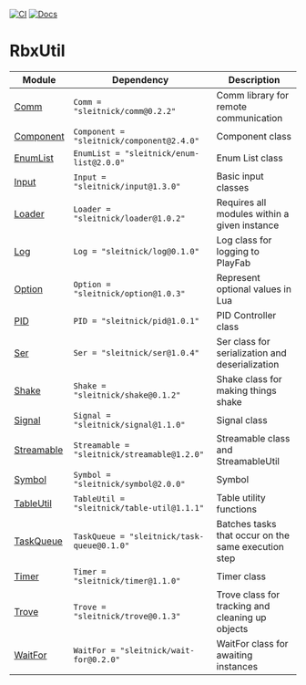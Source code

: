 [![CI](https://github.com/Sleitnick/RbxUtil/actions/workflows/ci.yaml/badge.svg)](https://github.com/Sleitnick/RbxUtil/actions/workflows/ci.yaml)
[![Docs](https://github.com/Sleitnick/RbxUtil/actions/workflows/docs.yaml/badge.svg)](https://github.com/Sleitnick/RbxUtil/actions/workflows/docs.yaml)

# RbxUtil

| Module | Dependency | Description |
| -- | -- | -- |
| [Comm](https://sleitnick.github.io/RbxUtil/api/Comm) | `Comm = "sleitnick/comm@0.2.2"` | Comm library for remote communication |
| [Component](https://sleitnick.github.io/RbxUtil/api/Component) | `Component = "sleitnick/component@2.4.0"` | Component class |
| [EnumList](https://sleitnick.github.io/RbxUtil/api/EnumList) | `EnumList = "sleitnick/enum-list@2.0.0"` | Enum List class |
| [Input](https://sleitnick.github.io/RbxUtil/api/Input) | `Input = "sleitnick/input@1.3.0"` | Basic input classes |
| [Loader](https://sleitnick.github.io/RbxUtil/api/Loader) | `Loader = "sleitnick/loader@1.0.2"` | Requires all modules within a given instance |
| [Log](https://sleitnick.github.io/RbxUtil/api/Log) | `Log = "sleitnick/log@0.1.0"` | Log class for logging to PlayFab |
| [Option](https://sleitnick.github.io/RbxUtil/api/Option) | `Option = "sleitnick/option@1.0.3"` | Represent optional values in Lua |
| [PID](https://sleitnick.github.io/RbxUtil/api/PID) | `PID = "sleitnick/pid@1.0.1"` | PID Controller class |
| [Ser](https://sleitnick.github.io/RbxUtil/api/Ser) | `Ser = "sleitnick/ser@1.0.4"` | Ser class for serialization and deserialization |
| [Shake](https://sleitnick.github.io/RbxUtil/api/Shake) | `Shake = "sleitnick/shake@0.1.2"` | Shake class for making things shake |
| [Signal](https://sleitnick.github.io/RbxUtil/api/Signal) | `Signal = "sleitnick/signal@1.1.0"` | Signal class |
| [Streamable](https://sleitnick.github.io/RbxUtil/api/Streamable) | `Streamable = "sleitnick/streamable@1.2.0"` | Streamable class and StreamableUtil |
| [Symbol](https://sleitnick.github.io/RbxUtil/api/Symbol) | `Symbol = "sleitnick/symbol@2.0.0"` | Symbol |
| [TableUtil](https://sleitnick.github.io/RbxUtil/api/TableUtil) | `TableUtil = "sleitnick/table-util@1.1.1"` | Table utility functions |
| [TaskQueue](https://sleitnick.github.io/RbxUtil/api/TaskQueue) | `TaskQueue = "sleitnick/task-queue@0.1.0"` | Batches tasks that occur on the same execution step |
| [Timer](https://sleitnick.github.io/RbxUtil/api/Timer) | `Timer = "sleitnick/timer@1.1.0"` | Timer class |
| [Trove](https://sleitnick.github.io/RbxUtil/api/Trove) | `Trove = "sleitnick/trove@0.1.3"` | Trove class for tracking and cleaning up objects |
| [WaitFor](https://sleitnick.github.io/RbxUtil/api/WaitFor) | `WaitFor = "sleitnick/wait-for@0.2.0"` | WaitFor class for awaiting instances |
